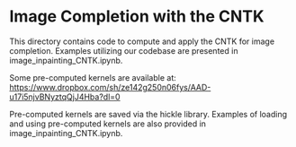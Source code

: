 # Image Completion with the CNTK

This directory contains code to compute and apply the CNTK for image completion.  Examples utilizing our codebase are presented in image_inpainting_CNTK.ipynb.  

Some pre-computed kernels are available at: https://www.dropbox.com/sh/ze142g250n06fys/AAD-u17i5njvBNyztqQjJ4Hba?dl=0

Pre-computed kernels are saved via the hickle library.  Examples of loading and using pre-computed kernels are also provided in image_inpainting_CNTK.ipynb. 
